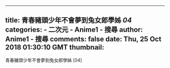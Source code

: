 
---
title: 青春豬頭少年不會夢到兔女郎學姊 _04_
categories: 
    - 二次元
    - Anime1 - 搜尋
author: Anime1 - 搜尋
comments: false
date: Thu, 25 Oct 2018 01:30:10 GMT
thumbnail: 
---

<div>   
青春豬頭少年不會夢到兔女郎學姊 [04]  
</div>
            